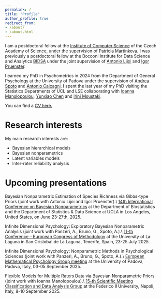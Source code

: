 ```yaml
---
permalink: /
title: "Profile"
author_profile: true
redirect_from: 
- /about/
- /about.html
---
```


I am a postdoctoral fellow at the [Institute of Computer Science](https://www.cs.cas.cz/comps/team.html) of the Czech Academy of Science, under the supervision of [Patricia Martinkova](https://www.cs.cas.cz/martinkova/). I was previously a postdoctoral fellow at the Bocconi Institute for Data Science and Analytics [BIDSA](https://bidsa.unibocconi.eu/people/faculty) under the joint supervision of [Antonio Lijoi](https://didattica.unibocconi.it/mypage/index.php?IdUte=189615&amp%3Bcognome=LIJOI&amp%3Bnome=ANTONIO&amp%3BurlBackMy=) and [Igor Pruenster](https://mypage.unibocconi.eu/igorpruenster/).  

I earned my PhD in Psychometrics in 2024 from the Department of General Psychology at the University of Padova under the supervision of [Andrea Spoto](https://dpg.unipd.it/category/ruoli/personale-docente?key=6DB5058FD70BCB294F3B6A43724D4A02) and [Antonio Calcagni](https://lilia.dpss.psy.unipd.it/~antonio.calcagni/). I spent the last year of my PhD visiting the Statistics Departments of UCL and LSE collaborating with [Ioanna Manolopoulou](https://ioannamanolopoulou.github.io/), [Yunxiao Chen](https://www.lse.ac.uk/statistics/people/yunxiao-chen) and [Irini Moustaki](https://irmoustaki.github.io/).

You can find a [CV here.](http://GMignemi.github.io/files/CV_Giuseppe_Mignemi.pdf)


Research interests
======
My main research interests are:

- Bayesian hierarchical models
- Bayesian nonparametrics
- Latent variables models 
- Inter-rater reliability analysis




Upcoming presentations
======
Bayesian Nonparametric Estimation of Species Richness via Gibbs-type Priors (joint work with Antonio Lijoi and Igor Pruenster).\\
[14th International Conference on Bayesian Nonparametrics](https://bnp14.org/) at the Department of Biostatistics and the Department of Statistics & Data Science at UCLA in Los Angeles, United States, on June 23-27th, 2025. 

Infinite Dimensional Psychology: Exploratory Bayesian Nonparametric Analysis (joint work with Panzeri, A., Bruno, G., Spoto, A.).\\
[11-th Conference – European Congress of Methodology](https://wp.ull.es/eam2025/) at the University of La Laguna in San Cristobal de La Laguna, Tenerife, Spain, 23-25 July 2025.

Infinite Dimensional Psychology: Nonparametric Methods in Psychological Sciences (joint work with Panzeri, A., Bruno, G., Spoto, A.).\\
[European Mathematical Psychology Group meeting](https://psychometrics-laboratory.psy.unipd.it/EMPG2025/) at the University of Padova, Padova, Italy, 03-05 September 2025.

Flexible Models for Multiple Raters Data via Bayesian Nonparametric Priors (joint work with Ioanna Manolopoulou).\\
[15-th Scientific Meeting Classification and Data Analysis Group](https://cladag2025.unina.it/) at the Federico II University, Napoli, Italy, 8-10 September 2025.




